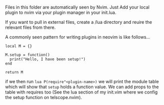 Files in this folder are automatically seen by Nvim. Just Add your local plugin
to nvim via your plugin manager in your init.lua.

If you want to pull in external files, create a /lua directory and reuire the
relevant files from there.

A commonly seen pattern for writing plugins in neovim is like follows...

```
local M = {}

M.setup = function()
  print("Hello, I have been setup!")  
end

return M
```

if we then run `lua P(require"<plugin-name>)` we will print the module table
which will show that `setup` holds a function value. We can add props to the table
with requires too (See the lua section of my init.vim where we config the setup function
on telscope.nvim).

